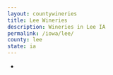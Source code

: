 ```yaml
---
layout: countywineries
title: Lee Wineries
description: Wineries in Lee IA
permalink: /iowa/lee/
county: lee
state: ia
---
```

-
